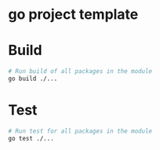 # go project template

# Build

```bash
# Run build of all packages in the module
go build ./...
```

# Test

```bash
# Run test for all packages in the module
go test ./...
```
